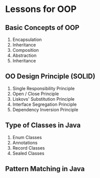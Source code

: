 # Lessons for OOP

## Basic Concepts of OOP

1. Encapsulation
2. Inheritance
3. Composition
4. Abstraction
5. Inheritance

## OO Design Principle (SOLID)

1. Single Responsibility Principle
2. Open / Close Principle
3. Liskovs' Substitution Principle
4. Interface Segregation Principle
5. Dependency Inversion Principle

## Type of Classes in Java

1. Enum Classes
2. Annotations
3. Record Classes
4. Sealed Classes

## Pattern Matching in Java